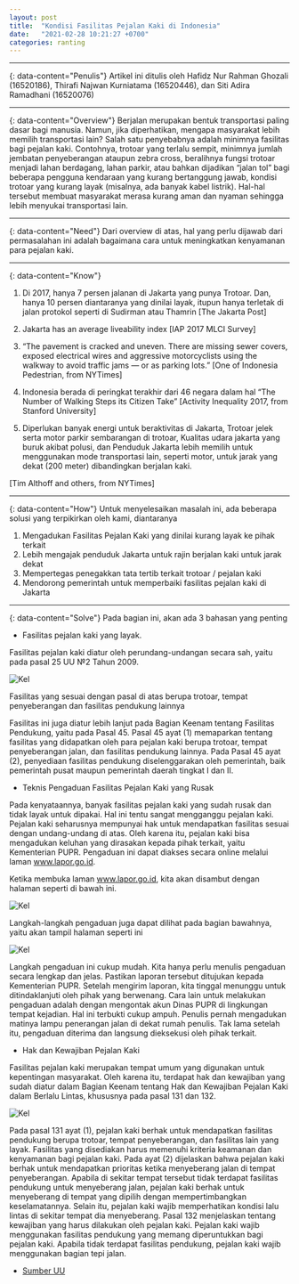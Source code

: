 ```yaml
---
layout: post
title:  "Kondisi Fasilitas Pejalan Kaki di Indonesia"
date:   "2021-02-28 10:21:27 +0700"
categories: ranting
---
```

---
{: data-content="Penulis"}
Artikel ini ditulis oleh Hafidz Nur Rahman Ghozali (16520186), Thirafi Najwan Kurniatama (16520446), dan Siti Adira Ramadhani (16520076)

---
{: data-content="Overview"}
Berjalan merupakan bentuk transportasi paling dasar bagi manusia. Namun, jika diperhatikan, mengapa masyarakat lebih memilih transportasi lain? Salah satu penyebabnya adalah minimnya fasilitas bagi pejalan kaki. Contohnya, trotoar yang terlalu sempit, minimnya jumlah jembatan penyeberangan ataupun zebra cross, beralihnya fungsi trotoar menjadi lahan berdagang, lahan parkir, atau bahkan dijadikan “jalan tol” bagi beberapa pengguna kendaraan yang kurang bertanggung jawab, kondisi trotoar yang kurang layak (misalnya, ada banyak kabel listrik). Hal-hal tersebut membuat masyarakat merasa kurang aman dan nyaman sehingga lebih menyukai transportasi lain.

---
{: data-content="Need"}
Dari overview di atas, hal yang perlu dijawab dari permasalahan ini adalah bagaimana cara untuk meningkatkan kenyamanan para pejalan kaki.

---
{: data-content="Know"}
1. Di 2017, hanya 7 persen jalanan di Jakarta yang punya Trotoar. Dan, hanya 10 persen diantaranya yang dinilai layak, itupun hanya terletak di jalan protokol seperti di Sudirman atau Thamrin [The Jakarta Post]

2. Jakarta has an average liveability index [IAP 2017 MLCI Survey]
3. “The pavement is cracked and uneven. There are missing sewer covers, exposed electrical wires and aggressive motorcyclists using the walkway to avoid traffic jams — or as parking lots.” [One of Indonesia Pedestrian, from NYTimes]
4. Indonesia berada di peringkat terakhir dari 46 negara dalam hal “The Number of Walking Steps its Citizen Take” [Activity Inequality 2017, from Stanford University]
5. Diperlukan banyak energi untuk beraktivitas di Jakarta, Trotoar jelek serta motor parkir sembarangan di trotoar, Kualitas udara jakarta yang buruk akibat polusi, dan Penduduk Jakarta lebih memilih untuk menggunakan mode transportasi lain, seperti motor, untuk jarak yang dekat (200 meter) dibandingkan berjalan kaki.

[Tim Althoff and others, from NYTimes]

---
{: data-content="How"}
Untuk menyelesaikan masalah ini, ada beberapa solusi yang terpikirkan oleh kami, diantaranya
1. Mengadukan Fasilitas Pejalan Kaki yang dinilai kurang layak ke pihak terkait
2. Lebih mengajak penduduk Jakarta untuk rajin berjalan kaki untuk jarak dekat
3. Mempertegas penegakkan tata tertib terkait trotoar / pejalan kaki
4. Mendorong pemerintah untuk memperbaiki fasilitas pejalan kaki di Jakarta

---
{: data-content="Solve"}
Pada bagian ini, akan ada 3 bahasan yang penting

- Fasilitas pejalan kaki yang layak.

Fasilitas pejalan kaki diatur oleh perundang-undangan secara sah, yaitu pada pasal 25 UU №2 Tahun 2009.

![Kel](/blog/assets/img/kel1.png)

Fasilitas yang sesuai dengan pasal di atas berupa trotoar, tempat penyeberangan dan fasilitas pendukung lainnya

Fasilitas ini juga diatur lebih lanjut pada Bagian Keenam tentang Fasilitas Pendukung, yaitu pada Pasal 45. Pasal 45 ayat (1) memaparkan tentang fasilitas yang didapatkan oleh para pejalan kaki berupa trotoar, tempat penyeberangan jalan, dan fasilitas pendukung lainnya. Pada Pasal 45 ayat (2), penyediaan fasilitas pendukung diselenggarakan oleh pemerintah, baik pemerintah pusat maupun pemerintah daerah tingkat I dan II.

- Teknis Pengaduan Fasilitas Pejalan Kaki yang Rusak

Pada kenyataannya, banyak fasilitas pejalan kaki yang sudah rusak dan tidak layak untuk dipakai. Hal ini tentu sangat mengganggu pejalan kaki. Pejalan kaki seharusnya mempunyai hak untuk mendapatkan fasilitas sesuai dengan undang-undang di atas. Oleh karena itu, pejalan kaki bisa mengadukan keluhan yang dirasakan kepada pihak terkait, yaitu Kementerian PUPR. Pengaduan ini dapat diakses secara online melalui laman www.lapor.go.id.

Ketika membuka laman www.lapor.go.id, kita akan disambut dengan halaman seperti di bawah ini.

![Kel](/blog/assets/img/kel2.png)

Langkah-langkah pengaduan juga dapat dilihat pada bagian bawahnya, yaitu akan tampil halaman seperti ini

![Kel](/blog/assets/img/kel3.png)

Langkah pengaduan ini cukup mudah. Kita hanya perlu menulis pengaduan secara lengkap dan jelas. Pastikan laporan tersebut ditujukan kepada Kementerian PUPR. Setelah mengirim laporan, kita tinggal menunggu untuk ditindaklanjuti oleh pihak yang berwenang.
Cara lain untuk melakukan pengaduan adalah dengan mengontak akun Dinas PUPR di lingkungan tempat kejadian. Hal ini terbukti cukup ampuh. Penulis pernah mengadukan matinya lampu penerangan jalan di dekat rumah penulis. Tak lama setelah itu, pengaduan diterima dan langsung dieksekusi oleh pihak terkait.

- Hak dan Kewajiban Pejalan Kaki

Fasilitas pejalan kaki merupakan tempat umum yang digunakan untuk kepentingan masyarakat. Oleh karena itu, terdapat hak dan kewajiban yang sudah diatur dalam Bagian Keenam tentang Hak dan Kewajiban Pejalan Kaki dalam Berlalu Lintas, khususnya pada pasal 131 dan 132.

![Kel](/blog/assets/img/kel4.png)

Pada pasal 131 ayat (1), pejalan kaki berhak untuk mendapatkan fasilitas pendukung berupa trotoar, tempat penyeberangan, dan fasilitas lain yang layak. Fasilitas yang disediakan harus memenuhi kriteria keamanan dan kenyamanan bagi pejalan kaki. Pada ayat (2) dijelaskan bahwa pejalan kaki berhak untuk mendapatkan prioritas ketika menyeberang jalan di tempat penyeberangan. Apabila di sekitar tempat tersebut tidak terdapat fasilitas pendukung untuk menyeberang jalan, pejalan kaki berhak untuk menyeberang di tempat yang dipilih dengan mempertimbangkan keselamatannya. Selain itu, pejalan kaki wajib memperhatikan kondisi lalu lintas di sekitar tempat dia menyeberang. Pasal 132 menjelaskan tentang kewajiban yang harus dilakukan oleh pejalan kaki. Pejalan kaki wajib menggunakan fasilitas pendukung yang memang diperuntukkan bagi pejalan kaki. Apabila tidak terdapat fasilitas pendukung, pejalan kaki wajib menggunakan bagian tepi jalan.

- [Sumber UU](Shttps://pih.kemlu.go.id/files/uu_no_22_tahun_2009.pdf)
